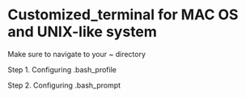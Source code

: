 # Customized_terminal for MAC OS and UNIX-like system

Make sure to navigate to  your ~ directory

Step 1. Configuring .bash_profile

Step 2. Configuring .bash_prompt



